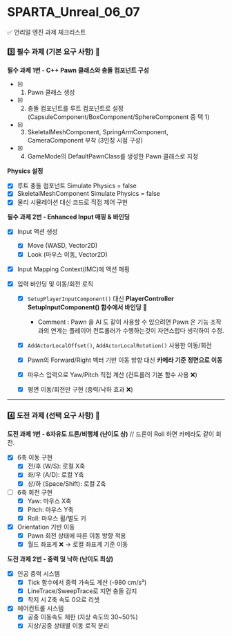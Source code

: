 # SPARTA_Unreal_06_07

✅ 언리얼 엔진 과제 체크리스트

### 3️⃣ 필수 과제 (기본 요구 사항) 🐣

**필수 과제 1번 - C++ Pawn 클래스와 충돌 컴포넌트 구성**

- [x] 1. Pawn 클래스 생성
- [x] 2. 충돌 컴포넌트를 루트 컴포넌트로 설정 (CapsuleComponent/BoxComponent/SphereComponent 중 택 1)
- [x] 3. SkeletalMeshComponent, SpringArmComponent, CameraComponent 부착 (3인칭 시점 구성)
- [x] 4. GameMode의 DefaultPawnClass를 생성한 Pawn 클래스로 지정

**Physics 설정**

- [x] 루트 충돌 컴포넌트 Simulate Physics = false
- [x] SkeletalMeshComponent Simulate Physics = false
- [x] 물리 시뮬레이션 대신 코드로 직접 제어 구현

**필수 과제 2번 - Enhanced Input 매핑 & 바인딩**

- [x] Input 액션 생성
  - [x] Move (WASD, Vector2D)
  - [x] Look (마우스 이동, Vector2D)
- [x] Input Mapping Context(IMC)에 액션 매핑
- [x] 입력 바인딩 및 이동/회전 로직

  - [x] `SetupPlayerInputComponent()` 대신 **PlayerController SetupInputComponent() 함수에서 바인딩** 🔄

    - Comment : Pawn 을 AI 도 같이 사용할 수 있으려면 Pawn 은 기능 조작과의 연계는 플레이어 컨트롤러가 수행하는것이 자연스럽다 생각하여 수정.

  - [x] `AddActorLocalOffset()`, `AddActorLocalRotation()` 사용한 이동/회전
  - [x] Pawn의 Forward/Right 벡터 기반 이동 방향 대신 **카메라 기준 정면으로 이동**
  - [x] 마우스 입력으로 Yaw/Pitch 직접 계산 (컨트롤러 기본 함수 사용 ❌)
  - [x] 평면 이동/회전만 구현 (중력/낙하 효과 ❌)

---

### 4️⃣ 도전 과제 (선택 요구 사항) 🦅

**도전 과제 1번 - 6자유도 드론/비행체 (난이도 상)**
// 드론이 Roll 하면 카메라도 같이 회전.

- [x] 6축 이동 구현
  - [x] 전/후 (W/S): 로컬 X축
  - [x] 좌/우 (A/D): 로컬 Y축
  - [x] 상/하 (Space/Shift): 로컬 Z축
- [ ] 6축 회전 구현
  - [x] Yaw: 마우스 X축
  - [x] Pitch: 마우스 Y축
  - [x] Roll: 마우스 휠/별도 키
- [x] Orientation 기반 이동
  - [x] Pawn 회전 상태에 따른 이동 방향 적용
  - [x] 월드 좌표계 ❌ → 로컬 좌표계 기준 이동

**도전 과제 2번 - 중력 및 낙하 (난이도 최상)**

- [x] 인공 중력 시스템
  - [x] Tick 함수에서 중력 가속도 계산 (-980 cm/s²)
  - [x] LineTrace/SweepTrace로 지면 충돌 감지
  - [x] 착지 시 Z축 속도 0으로 리셋
- [x] 에어컨트롤 시스템
  - [x] 공중 이동속도 제한 (지상 속도의 30~50%)
  - [x] 지상/공중 상태별 이동 로직 분리
